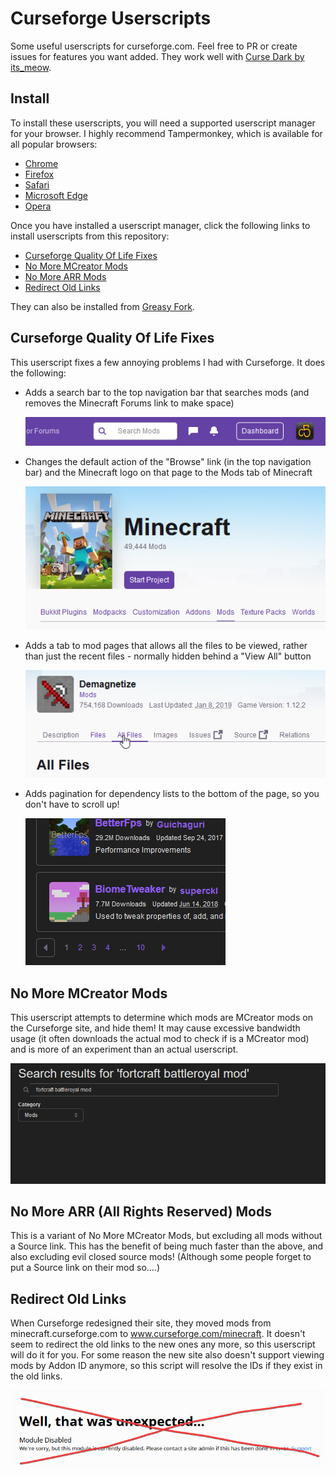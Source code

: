 # Curseforge Userscripts
Some useful userscripts for curseforge.com. Feel free to PR or create issues for features you want added. They work well with [Curse Dark by its_meow](https://itsmeow.dev/cursedark/).

## Install
To install these userscripts, you will need a supported userscript manager for your browser. I highly recommend Tampermonkey, which is available for all popular browsers:

- [Chrome](https://chrome.google.com/webstore/detail/tampermonkey/dhdgffkkebhmkfjojejmpbldmpobfkfo)
- [Firefox](https://addons.mozilla.org/firefox/addon/tampermonkey/)
- [Safari](http://tampermonkey.net/?browser=safari)
- [Microsoft Edge](https://www.microsoft.com/store/p/tampermonkey/9nblggh5162s)
- [Opera](https://addons.opera.com/extensions/details/tampermonkey-beta/)

Once you have installed a userscript manager, click the following links to install userscripts from this repository:

- [Curseforge Quality Of Life Fixes](https://github.com/comp500/Curseforge-Userscripts/raw/master/cfqol.user.js)
- [No More MCreator Mods](https://github.com/comp500/Curseforge-Userscripts/raw/master/banhammer.user.js)
- [No More ARR Mods](https://github.com/comp500/Curseforge-Userscripts/raw/master/oss.user.js)
- [Redirect Old Links](https://github.com/comp500/Curseforge-Userscripts/raw/master/redir.user.js)

They can also be installed from [Greasy Fork](https://greasyfork.org/en/users/331451-comp500).

## Curseforge Quality Of Life Fixes
This userscript fixes a few annoying problems I had with Curseforge. It does the following:

- Adds a search bar to the top navigation bar that searches mods (and removes the Minecraft Forums link to make space)

	![Search bar](images/searchbar.png)
- Changes the default action of the "Browse" link (in the top navigation bar) and the Minecraft logo on that page to the Mods tab of Minecraft

	![Mods tab](images/modstab.png)
- Adds a tab to mod pages that allows all the files to be viewed, rather than just the recent files - normally hidden behind a "View All" button

	![All Files tab](images/allfiles.png)
- Adds pagination for dependency lists to the bottom of the page, so you don't have to scroll up!

	![Pagination](images/pagination.png)

## No More MCreator Mods
This userscript attempts to determine which mods are MCreator mods on the Curseforge site, and hide them! It may cause excessive bandwidth usage (it often downloads the actual mod to check if is a MCreator mod) and is more of an experiment than an actual userscript.

![🦀🦀🦀 FORTCRAFT IS GONE 🦀🦀🦀](images/fortcraft.png)

## No More ARR (All Rights Reserved) Mods
This is a variant of No More MCreator Mods, but excluding all mods without a Source link. This has the benefit of being much faster than the above, and also excluding evil closed source mods! (Although some people forget to put a Source link on their mod so....)

## Redirect Old Links
When Curseforge redesigned their site, they moved mods from minecraft.curseforge.com to www.curseforge.com/minecraft. It doesn't seem to redirect the old links to the new ones any more, so this userscript will do it for you. For some reason the new site also doesn't support viewing mods by Addon ID anymore, so this script will resolve the IDs if they exist in the old links.

![Module disabled??!!](images/moduleundisabled.png)